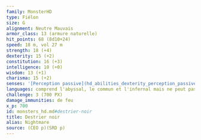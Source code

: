 ```yaml
---
family: MonsterHD
type: Fiélon
size: G
alignment: Neutre Mauvais
armor_class: 13 (armure naturelle)
hit_points: 68 (8d10+24)
speed: 18 m, vol 27 m
strength: 18 (+4)
dexterity: 15 (+2)
constitution: 16 (+3)
intelligence: 10 (+0)
wisdom: 13 (+1)
charisma: 15 (+2)
senses: '[Perception passive](hd_abilities_dexterity_perception_passive.md) 11'
languages: comprend l'abyssal, le commun et l'infernal mais ne peut pas parler
challenge: 3 (700 PX)
damage_immunities: de feu
x_p: 700
id: monsters_hd.md#destrier-noir
title: Destrier noir
alias: Nightmare
source: (CEO p)(SRD p)
---
```


